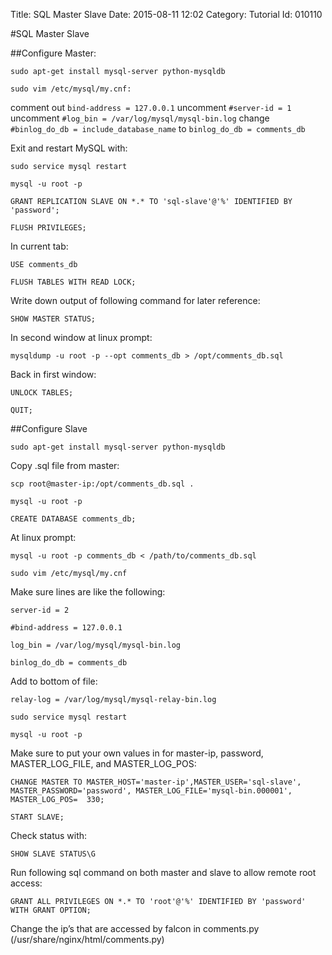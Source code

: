 Title: SQL Master Slave
Date: 2015-08-11 12:02
Category: Tutorial
Id: 010110


#SQL Master Slave

##Configure Master:

```
sudo apt-get install mysql-server python-mysqldb
```

```
sudo vim /etc/mysql/my.cnf:
```
comment out `bind-address = 127.0.0.1`
uncomment `#server-id = 1`
uncomment `#log_bin = /var/log/mysql/mysql-bin.log`
change `#binlog_do_db = include_database_name` to `binlog_do_db = comments_db`

Exit and restart MySQL with:
```
sudo service mysql restart
```
```
mysql -u root -p
```
```
GRANT REPLICATION SLAVE ON *.* TO 'sql-slave'@'%' IDENTIFIED BY 'password';
```
```
FLUSH PRIVILEGES;
```
In current tab:
```
USE comments_db
```
```
FLUSH TABLES WITH READ LOCK;
```

Write down output of following command for later reference:
```
SHOW MASTER STATUS;
```

In second window at linux prompt:
```
mysqldump -u root -p --opt comments_db > /opt/comments_db.sql
```

Back in first window:
```
UNLOCK TABLES;
```
```
QUIT;
```

##Configure Slave

```
sudo apt-get install mysql-server python-mysqldb
```

Copy .sql file from master:
```
scp root@master-ip:/opt/comments_db.sql .
```
```
mysql -u root -p
```
```
CREATE DATABASE comments_db;
```
At linux prompt:
```
mysql -u root -p comments_db < /path/to/comments_db.sql
```
```
sudo vim /etc/mysql/my.cnf
```
Make sure lines are like the following:
```
server-id = 2
```
```
#bind-address = 127.0.0.1
```
```
log_bin = /var/log/mysql/mysql-bin.log
```
```
binlog_do_db = comments_db
```

Add to bottom of file:
```
relay-log = /var/log/mysql/mysql-relay-bin.log
```
```
sudo service mysql restart
```
```
mysql -u root -p
```

Make sure to put your own values in for master-ip, password, MASTER_LOG_FILE, and MASTER_LOG_POS:
```
CHANGE MASTER TO MASTER_HOST='master-ip',MASTER_USER='sql-slave', MASTER_PASSWORD='password', MASTER_LOG_FILE='mysql-bin.000001', MASTER_LOG_POS=  330;
```
```
START SLAVE;
```

Check status with:
```
SHOW SLAVE STATUS\G
```

Run following sql command on both master and slave to allow remote root access:
```
GRANT ALL PRIVILEGES ON *.* TO 'root'@'%' IDENTIFIED BY 'password' WITH GRANT OPTION;
```

Change the ip’s that are accessed by falcon in comments.py (/usr/share/nginx/html/comments.py)
